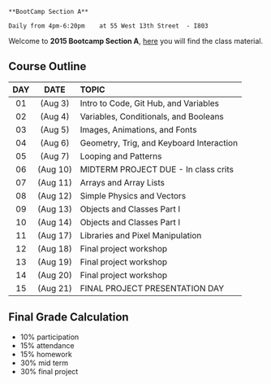  
	**BootCamp Section A** 
		
	Daily from 4pm-6:20pm	 at 55 West 13th Street	 - I803 

Welcome to **2015 Bootcamp Section A**, [here](https://github.com/reginaflores/MFADT_Bootcamp_InClass) you will find the class material.


## Course Outline

| DAY | DATE  | TOPIC                                     |
|:----:|:-----:|:------------------------------------------|
|  01  |  (Aug 3) | Intro to Code, Git Hub, and Variables       |
|  02  |  (Aug 4)	 | Variables, Conditionals, and Booleans     |
|  03  | (Aug 5) | Images, Animations, and Fonts             |         
|  04  | (Aug 6) | Geometry, Trig, and Keyboard Interaction          |
|  05  | (Aug 7) | Looping and Patterns                     |
|  06  | (Aug 10) | MIDTERM PROJECT DUE - In  class crits       |
|  07  | (Aug 11)	 | Arrays and Array Lists                    |
|  08  | (Aug 12) | Simple Physics and Vectors                 |
|  09  | (Aug 13)| Objects and Classes Part I									 |
|  10  | (Aug 14) | Objects and Classes Part I              |
|  11  | (Aug 17) | Libraries and Pixel Manipulation            |
|  12  | (Aug 18) | Final project workshop                    |
|  13  | (Aug 19) | Final project workshop                    |
|  14  | (Aug 20) | Final project workshop                    |
|  15  | (Aug 21) | FINAL PROJECT PRESENTATION DAY                            |


## Final Grade Calculation
* 10% participation
* 15% attendance 
* 15% homework 
* 30% mid term
* 30% final project

<!--## Materials and Supplies
This course will be based on [openFrameworks](http://openframeworks.cc) C++ toolkit and will use [GitHub.com](https://github.com/) as the online platform to share code, research notes and papers and deliver homework. (Please read and follow the [setup](Setup.md) document BEFORE coming to class.)  

You may find additional help and inspiration in the examples contained in the following repositories:

* [Algo2012](http://github.com/ofZach/algo2012) by [Zach Lieberman](http://thesystemis.com/)
* [Algo2013](https://github.com/cwhitney/algo2013) by [Charly Whitney](http://www.sharkbox.com/)

##### C++ and oF
Because we will code in C++, the sooner you get comfortable with it the better. There is A LOT of helpful extra material; personally I like the following resources:

* [ofBook](https://github.com/openframeworks/ofBook/tree/master/chapters)

* [Stanford University - CS107 - Programming Paradigms](http://videolectures.net/stanfordcs107s08_programming_paradigms/) by Jerry Cain

* [Effective C++](http://www.amazon.com/Effective-Specific-Improve-Programs-Designs/dp/0321334876/ref=sr_1_23?ie=UTF8&qid=1408141753&sr=8-23&keywords=c%2B%2B) by Scott Meyers

As regular consulting material you will probably want to have the following links pre-bookmarked on your browser:

* [cplusplus.com](http://www.cplusplus.com/) I encourage the use of [Dash](http://kapeli.com/dash) on MacOS

* [OpenFrameworks Forum](http://forum.openframeworks.cc/) 

* [OpenFrameworks IRC Channel](http://webchat.freenode.net/?channels=openframeworks&uio=MT1mYWxzZSY5PXRydWUmMTE9Mjk39)

* StackOverFlow [C++](http://stackoverflow.com/questions/tagged/c%2b%2b), [CodeBlocks](http://stackoverflow.com/questions/tagged/codeblocks) & [Xcode](http://stackoverflow.com/questions/tagged/xcode) (There is an openFrameworks tag, but is better if you use the OF-forum for questions.)

-->